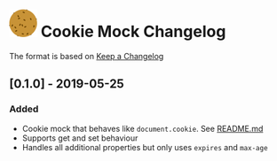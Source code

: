 # ![Cookie Mock Logo](images/document.cookie.mock-logo-small.png) Cookie Mock Changelog

The format is based on [Keep a Changelog](https://keepachangelog.com/en/1.0.0/)

## [0.1.0] - 2019-05-25
### Added
- Cookie mock that behaves like `document.cookie`. See [README.md](../README.md)
- Supports get and set behaviour
- Handles all additional properties but only uses `expires` and `max-age`